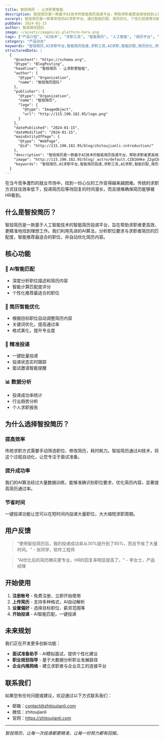 ```yaml
---
title: 智投简历 - 让求职更智能
description: 智投简历是一款基于AI技术的智能简历投递平台，帮助求职者更高效地找到心仪工作。
excerpt: 智投简历是一款革命性的AI求职平台，通过智能匹配、简历优化、个性化投递等功能，帮助求职者更精准、更高效地找到心仪工作。让AI为你的求职之路助力！
pubDate: 2024-01-15
author: 智投简历团队
image: ~/assets/images/ai-platform-hero.png
tags: ["产品介绍", "AI技术", "求职工具", "智能简历", "人工智能", "简历平台", "求职网站", "AI招聘", "智能投递"]
category: "产品动态"
keywords: "智投简历,AI求职平台,智能简历投递,求职工具,AI求职,智能匹配,简历优化,求职助手,职业发展,求职技巧"
structuredData: |
  {
    "@context": "https://schema.org",
    "@type": "BlogPosting",
    "headline": "智投简历 - 让求职更智能",
    "author": {
      "@type": "Organization",
      "name": "智投简历团队"
    },
    "publisher": {
      "@type": "Organization",
      "name": "智投简历",
      "logo": {
        "@type": "ImageObject",
        "url": "http://115.190.182.95/logo.png"
      }
    },
    "datePublished": "2024-01-15",
    "dateModified": "2024-01-15",
    "mainEntityOfPage": {
      "@type": "WebPage",
      "@id": "http://115.190.182.95/blog/zhitoujianli-introduction/"
    },
    "description": "智投简历是一款基于AI技术的智能简历投递平台，帮助求职者更高效地找到心仪工作。",
    "image": "http://115.190.182.95/blog/_astro/default.CZ816Hke_Z2gd2WR.jpg",
    "keywords": "智投简历,AI求职平台,智能简历投递,求职工具,AI求职,智能匹配,简历优化,求职助手,职业发展,求职技巧"
  }
---
```



在当今竞争激烈的就业市场中，找到一份心仪的工作变得越来越困难。传统的求职方式往往效率低下，投递简历后等待回复的时间漫长，而且很难确保简历能够被HR看到。

## 什么是智投简历？

智投简历是一款基于人工智能技术的智能简历投递平台，旨在帮助求职者更高效、更精准地找到理想工作。我们利用先进的AI算法，分析职位要求与求职者简历的匹配度，智能推荐最适合的职位，并自动优化简历内容。

## 核心功能

### 🤖 AI智能匹配
- 深度分析职位描述和简历内容
- 智能计算匹配度评分
- 个性化推荐最适合的职位

### 📝 简历智能优化
- 根据目标职位自动调整简历内容
- 关键词优化，提高通过率
- 格式美化，提升专业度

### 🎯 精准投递
- 一键批量投递
- 投递状态实时跟踪
- 面试邀请智能提醒

### 📊 数据分析
- 投递成功率统计
- 行业趋势分析
- 个人求职报告

## 为什么选择智投简历？

### 提高效率
传统求职方式需要手动筛选职位、修改简历，耗时耗力。智投简历通过AI技术，将这个过程自动化，让您专注于面试准备。

### 提升成功率
我们的AI算法经过大量数据训练，能够准确识别职位要求，优化简历内容，显著提高简历通过率。

### 节省时间
一键投递功能让您可以在短时间内投递大量职位，大大缩短求职周期。

## 用户反馈

> "使用智投简历后，我的投递成功率从30%提升到了85%，而且节省了大量时间。" - 张同学，软件工程师

> "AI优化后的简历确实更专业，HR的回复率明显提高了。" - 李女士，产品经理

## 开始使用

1. **注册账号** - 免费注册，立即开始使用
2. **上传简历** - 支持多种格式，AI自动解析
3. **设置偏好** - 选择目标职位、薪资范围等
4. **开始投递** - AI智能匹配，一键投递

## 未来规划

我们正在开发更多创新功能：

- **面试准备助手** - AI模拟面试，提供个性化建议
- **职业规划指导** - 基于大数据分析职业发展路径
- **企业内推网络** - 建立求职者与企业员工的连接平台

## 联系我们

如果您有任何问题或建议，欢迎通过以下方式联系我们：

- 邮箱：contact@zhitoujianli.com
- 微信：zhitoujianli
- 官网：https://zhitoujianli.com

---

*智投简历，让每一次投递都更精准，让每一份努力都有回报。*


